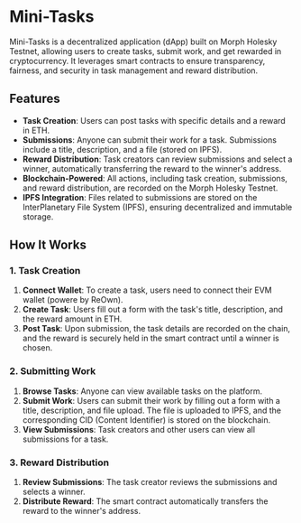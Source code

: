 # Mini-Tasks

Mini-Tasks is a decentralized application (dApp) built on Morph Holesky Testnet, allowing users to create tasks, submit work, and get rewarded in cryptocurrency. It leverages smart contracts to ensure transparency, fairness, and security in task management and reward distribution.

## Features

- **Task Creation**: Users can post tasks with specific details and a reward in ETH.
- **Submissions**: Anyone can submit their work for a task. Submissions include a title, description, and a file (stored on IPFS).
- **Reward Distribution**: Task creators can review submissions and select a winner, automatically transferring the reward to the winner's address.
- **Blockchain-Powered**: All actions, including task creation, submissions, and reward distribution, are recorded on the Morph Holesky Testnet.
- **IPFS Integration**: Files related to submissions are stored on the InterPlanetary File System (IPFS), ensuring decentralized and immutable storage.

## How It Works

### 1. Task Creation

1. **Connect Wallet**: To create a task, users need to connect their EVM wallet (powere by ReOwn).
2. **Create Task**: Users fill out a form with the task's title, description, and the reward amount in ETH.
3. **Post Task**: Upon submission, the task details are recorded on the chain, and the reward is securely held in the smart contract until a winner is chosen.

### 2. Submitting Work

1. **Browse Tasks**: Anyone can view available tasks on the platform.
2. **Submit Work**: Users can submit their work by filling out a form with a title, description, and file upload. The file is uploaded to IPFS, and the corresponding CID (Content Identifier) is stored on the blockchain.
3. **View Submissions**: Task creators and other users can view all submissions for a task.

### 3. Reward Distribution

1. **Review Submissions**: The task creator reviews the submissions and selects a winner.
2. **Distribute Reward**: The smart contract automatically transfers the reward to the winner's address.
